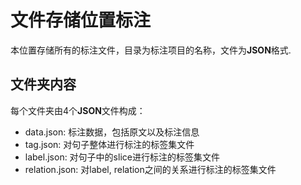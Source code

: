 # 文件存储位置标注
本位置存储所有的标注文件，目录为标注项目的名称，文件为**JSON**格式.

## 文件夹内容
每个文件夹由4个**JSON**文件构成：
- data.json: 标注数据，包括原文以及标注信息
- tag.json: 对句子整体进行标注的标签集文件
- label.json: 对句子中的slice进行标注的标签集文件
- relation.json: 对label, relation之间的关系进行标注的标签集文件